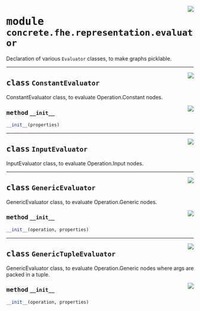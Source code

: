 <!-- markdownlint-disable -->

<a href="../../../compilers/concrete-compiler/compiler/lib/Bindings/Python/concrete/fhe/representation/evaluator.py#L0"><img align="right" style="float:right;" src="https://img.shields.io/badge/-source-cccccc?style=flat-square"></a>

# <kbd>module</kbd> `concrete.fhe.representation.evaluator`
Declaration of various `Evaluator` classes, to make graphs picklable. 



---

<a href="../../../compilers/concrete-compiler/compiler/lib/Bindings/Python/concrete/fhe/representation/evaluator.py#L8"><img align="right" style="float:right;" src="https://img.shields.io/badge/-source-cccccc?style=flat-square"></a>

## <kbd>class</kbd> `ConstantEvaluator`
ConstantEvaluator class, to evaluate Operation.Constant nodes. 

<a href="../../../compilers/concrete-compiler/compiler/lib/Bindings/Python/concrete/fhe/representation/evaluator.py#L13"><img align="right" style="float:right;" src="https://img.shields.io/badge/-source-cccccc?style=flat-square"></a>

### <kbd>method</kbd> `__init__`

```python
__init__(properties)
```









---

<a href="../../../compilers/concrete-compiler/compiler/lib/Bindings/Python/concrete/fhe/representation/evaluator.py#L20"><img align="right" style="float:right;" src="https://img.shields.io/badge/-source-cccccc?style=flat-square"></a>

## <kbd>class</kbd> `InputEvaluator`
InputEvaluator class, to evaluate Operation.Input nodes. 





---

<a href="../../../compilers/concrete-compiler/compiler/lib/Bindings/Python/concrete/fhe/representation/evaluator.py#L29"><img align="right" style="float:right;" src="https://img.shields.io/badge/-source-cccccc?style=flat-square"></a>

## <kbd>class</kbd> `GenericEvaluator`
GenericEvaluator class, to evaluate Operation.Generic nodes. 

<a href="../../../compilers/concrete-compiler/compiler/lib/Bindings/Python/concrete/fhe/representation/evaluator.py#L34"><img align="right" style="float:right;" src="https://img.shields.io/badge/-source-cccccc?style=flat-square"></a>

### <kbd>method</kbd> `__init__`

```python
__init__(operation, properties)
```









---

<a href="../../../compilers/concrete-compiler/compiler/lib/Bindings/Python/concrete/fhe/representation/evaluator.py#L42"><img align="right" style="float:right;" src="https://img.shields.io/badge/-source-cccccc?style=flat-square"></a>

## <kbd>class</kbd> `GenericTupleEvaluator`
GenericEvaluator class, to evaluate Operation.Generic nodes where args are packed in a tuple. 

<a href="../../../compilers/concrete-compiler/compiler/lib/Bindings/Python/concrete/fhe/representation/evaluator.py#L47"><img align="right" style="float:right;" src="https://img.shields.io/badge/-source-cccccc?style=flat-square"></a>

### <kbd>method</kbd> `__init__`

```python
__init__(operation, properties)
```









